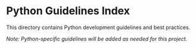 # Python Guidelines Index

This directory contains Python development guidelines and best practices.

_Note: Python-specific guidelines will be added as needed for this project._
